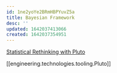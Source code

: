 ```yaml
---
id: 1ne2yoYe2BRmHBPYuvZ5a
title: Bayesian Framework
desc: ''
updated: 1642037413066
created: 1642037354951
---
```



[Statistical Rethinking with Pluto](https://github.com/StatisticalRethinkingJulia/SR2TuringPluto.jl?fbclid=IwAR3cSx-eiSB_KM-lq4rM1WT7HGDsJ5vFpJ9s9ZfzXbjyL5RywZr_kZdVcYo)

[[engineering.technologies.tooling.Pluto]]